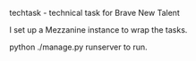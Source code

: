 techtask - technical task for Brave New Talent

I set up a Mezzanine instance to wrap the tasks.

python ./manage.py runserver to run.


